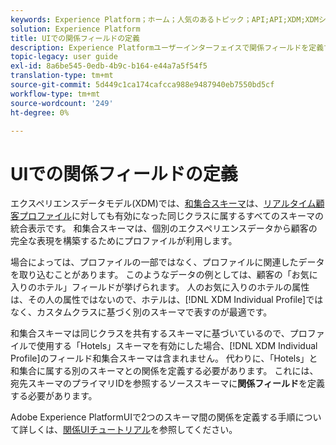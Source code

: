 ```yaml
---
keywords: Experience Platform；ホーム；人気のあるトピック；API;API;XDM;XDMシステム；エクスペリエンスデータモデル；データモデル；ui；ワークスペース；リレーションシップ；フィールド；
solution: Experience Platform
title: UIでの関係フィールドの定義
description: Experience Platformユーザーインターフェイスで関係フィールドを定義する方法を説明します。
topic-legacy: user guide
exl-id: 8a6be545-0edb-4b9c-b164-e44a7a5f54f5
translation-type: tm+mt
source-git-commit: 5d449c1ca174cafcca988e9487940eb7550bd5cf
workflow-type: tm+mt
source-wordcount: '249'
ht-degree: 0%

---
```


# UIでの関係フィールドの定義

エクスペリエンスデータモデル(XDM)では、[和集合スキーマ](../../schema/composition.md#union)は、[リアルタイム顧客プロファイル](../../../profile/home.md)に対しても有効になった同じクラスに属するすべてのスキーマの統合表示です。 和集合スキーマは、個別のエクスペリエンスデータから顧客の完全な表現を構築するためにプロファイルが利用します。

場合によっては、プロファイルの一部ではなく、プロファイルに関連したデータを取り込むことがあります。 このようなデータの例としては、顧客の「お気に入りのホテル」フィールドが挙げられます。 人のお気に入りのホテルの属性は、その人の属性ではないので、ホテルは、[!DNL XDM Individual Profile]ではなく、カスタムクラスに基づく別のスキーマで表すのが最適です。

和集合スキーマは同じクラスを共有するスキーマに基づいているので、プロファイルで使用する「Hotels」スキーマを有効にした場合、[!DNL XDM Individual Profile]のフィールド和集合スキーマは含まれません。 代わりに、「Hotels」と和集合に属する別のスキーマとの関係を定義する必要があります。 これには、宛先スキーマのプライマリIDを参照するソーススキーマに&#x200B;**関係フィールド**&#x200B;を定義する必要があります。

Adobe Experience PlatformUIで2つのスキーマ間の関係を定義する手順について詳しくは、[関係UIチュートリアル](../../tutorials/relationship-ui.md)を参照してください。
